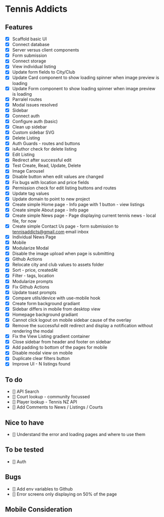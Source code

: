 # Tennis Addicts

## Features

- [x] Scaffold basic UI
- [x] Connect database
- [x] Server versus client components
- [x] Form submission
- [x] Connect storage
- [x] View individual listing
- [x] Update form fields to City/Club
- [x] Update Card component to show loading spinner when image preview is loading
- [x] Update Form component to show loading spinner when image preview is loading
- [x] Parralel routes
- [x] Modal issues resolved
- [x] Sidebar
- [x] Connect auth
- [x] Configure auth (basic)
- [x] Clean up sidebar
- [x] Custom sidebar SVG
- [x] Delete Listing
- [x] Auth Guards - routes and buttons
- [x] isAuthor check for delete listing
- [x] Edit Listing
- [x] Redirect after successful edit
- [x] Test Create, Read, Update, Delete
- [x] Image Carousel
- [x] Disable button when edit values are changed
- [x] Fix bugs with location and price fields
- [x] Permission check for edit listing buttons and routes
- [x] Update tag values
- [x] Update domain to point to new project
- [x] Create simple Home page - Info page with 1 button - view listings
- [x] Create simple About page - Info page
- [x] Create simple News page - Page displaying current tennis news - local file, for now
- [x] Create simple Contact Us page - form submission to tennisaddicts@gmail.com email inbox
- [x] Individual News Page
- [x] Mobile
- [x] Modularize Modal
- [x] Disable the image upload when page is submitting
- [x] Github Actions
- [x] Relocate city and club values to assets folder
- [x] Sort - price, createdAt
- [x] Filter - tags, location
- [x] Modularize prompts
- [x] Fix Github Actions
- [x] Update toast prompts
- [x] Compare utils/device with use-mobile hook
- [x] Create form background gradiant
- [x] Sidebar differs in mobile from desktop view
- [x] Homepage background gradiant
- [x] Cannot click logout on mobile sidebar cause of the overlay
- [x] Remove the successful edit redirect and display a notification without rendering the modal
- [x] Fix the View Listing gradient container
- [x] Close sidebar from header and footer on sidebar
- [x] Add padding to bottom of the pages for mobile
- [x] Disable modal view on mobile
- [x] Duplicate clear filters button
- [x] Improve UI - N listings found

## To do

- [] API Search
- [] Court lookup - community focussed
- [] Player lookup - Tennis NZ API
- [] Add Comments to News / Listings / Courts

## Nice to have

- [] Understand the error and loading pages and where to use them

## To be tested

- [] Auth

## Bugs

- [] Add env variables to Github
- [] Error screens only displaying on 50% of the page

## Mobile Consideration
